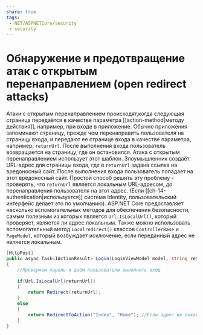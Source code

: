 ```yaml
---
share: true
tags:
 - NET/ASPNETCore/security
 - security
---
```

# Обнаружение и предотвращение атак с открытым перенаправлением (open redirect attacks)
Атаки с открытым перенаправлением происходят,когда следующая страница передаётся в качестве параметра [[action-method|методу действия]], например, при входе в приложение. Обычно приложения запоминают страницу, прежде чем перенаправить пользователя на страницу входа, и передают ее странице входа в качестве параметра, например, `returnUrl`. После выполнения входа пользователь возвращается на страницу, где он остановился.
Атака с открытым перенаправлением использует этот шаблон. Злоумышленник создаёт URL-адрес для страницы входа, где в `returnUrl` задана ссылка на вредоносный сайт. После выполнения входа пользователь попадает на этот вредоносный сайт.
Простой способ решить эту проблему - проверять, что `returnUrl` является локальным URL-адресом, *до* перенаправления пользователя на этот адрес. (Если [[ch-14-authentication|используется]] система Identity, пользовательский интерфейс делает это по умолчанию).
ASP.NET Core предоставляет несколько вспомогательных методов для обеспечения безопасности, самым полезным из которых является `Url.IsLocalUrl()`, который проверяет, является ли адрес локальным. Также можно использовать вспомогательный метод `Localredirect()` классов `ControllerBase` и `PageModel`, который возбуждает исключение, если переданный адрес не является локальным.
```csharp
[HttpPost]
public async Task<IActionResult> Login(LoginViewModel model, string returnUrl = null)
{
	//Проверяем пароль и даём пользователю выполнить вход
	
	if(Url.IsLocalUrl(returnUrl))
	{
		return Redirect(returnUrl);
	}
	else
	{
		return RedirectToAction("Index", "Home"); //Если адрес не локальный, перенаправим на домашнюю страницу.
	}
}
```